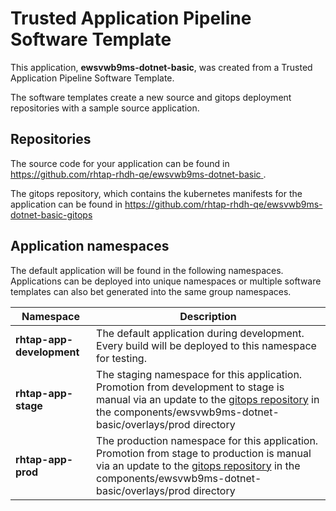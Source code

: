 # Trusted Application Pipeline Software Template

This application, **ewsvwb9ms-dotnet-basic**, was created from a Trusted Application Pipeline Software Template.

The software templates create a new source and gitops deployment repositories with a sample source application. 

## Repositories

The source code for your application can be found in [https://github.com/rhtap-rhdh-qe/ewsvwb9ms-dotnet-basic ](https://github.com/rhtap-rhdh-qe/ewsvwb9ms-dotnet-basic ).
 
The gitops repository, which contains the kubernetes manifests for the application can be found in 
[https://github.com/rhtap-rhdh-qe/ewsvwb9ms-dotnet-basic-gitops ](https://github.com/rhtap-rhdh-qe/ewsvwb9ms-dotnet-basic-gitops ) 

## Application namespaces 

The default application will be found in the following namespaces. Applications can be deployed into unique namespaces or multiple software templates can also bet generated into the same group namespaces.  

|  Namespace   |  Description   |  
| -------- | -------- |   
| **rhtap-app-development** | The default application during development. Every build will be deployed to this namespace for testing. | 
| **rhtap-app-stage** | The staging namespace for this application. Promotion from development to stage is manual via an update to the [gitops repository](https://github.com/rhtap-rhdh-qe/ewsvwb9ms-dotnet-basic-gitops ) in the components/ewsvwb9ms-dotnet-basic/overlays/prod directory |  
| **rhtap-app-prod** | The production namespace for this application. Promotion from stage to production is manual via an update to the [gitops repository](https://github.com/rhtap-rhdh-qe/ewsvwb9ms-dotnet-basic-gitops ) in the components/ewsvwb9ms-dotnet-basic/overlays/prod directory | 